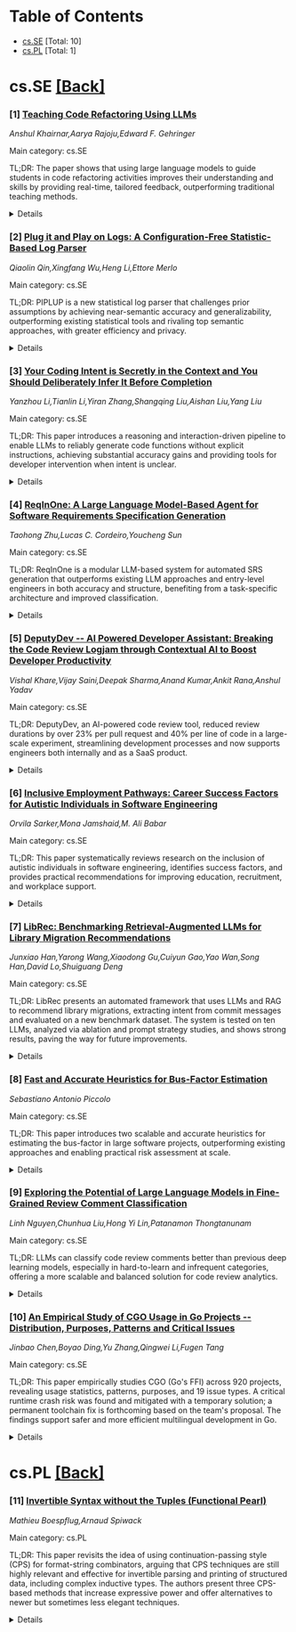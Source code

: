 <div id=toc></div>

# Table of Contents

- [cs.SE](#cs.SE) [Total: 10]
- [cs.PL](#cs.PL) [Total: 1]


<div id='cs.SE'></div>

# cs.SE [[Back]](#toc)

### [1] [Teaching Code Refactoring Using LLMs](https://arxiv.org/abs/2508.09332)
*Anshul Khairnar,Aarya Rajoju,Edward F. Gehringer*

Main category: cs.SE

TL;DR: The paper shows that using large language models to guide students in code refactoring activities improves their understanding and skills by providing real-time, tailored feedback, outperforming traditional teaching methods.


<details>
  <summary>Details</summary>
Motivation: Refactoring is vital for code quality but challenging to teach, especially in complex, real-world codebases. Existing tools and methods provide limited and inconsistent feedback, creating a need for more effective educational interventions.

Method: The study integrates LLM-assisted refactoring into a software engineering course using structured prompts, enabling students to identify and address code smells. The intervention was implemented in a real-world OSS project, and its effectiveness was evaluated through student feedback and plans for code quality analysis.

Result: The findings indicate that LLMs can connect theoretical concepts with practical application, leading to a richer understanding of code maintainability and refactoring.

Conclusion: LLMs offer valuable, context-aware support for teaching code refactoring, improving students' comprehension and ability to address code quality issues.

Abstract: This Innovative Practice full paper explores how Large Language Models (LLMs)
can enhance the teaching of code refactoring in software engineering courses
through real-time, context-aware feedback. Refactoring improves code quality
but is difficult to teach, especially with complex, real-world codebases.
Traditional methods like code reviews and static analysis tools offer limited,
inconsistent feedback. Our approach integrates LLM-assisted refactoring into a
course project using structured prompts to help students identify and address
code smells such as long methods and low cohesion. Implemented in Spring 2025
in a long-lived OSS project, the intervention is evaluated through student
feedback and planned analysis of code quality improvements. Findings suggest
that LLMs can bridge theoretical and practical learning, supporting a deeper
understanding of maintainability and refactoring principles.

</details>


### [2] [Plug it and Play on Logs: A Configuration-Free Statistic-Based Log Parser](https://arxiv.org/abs/2508.09366)
*Qiaolin Qin,Xingfang Wu,Heng Li,Ettore Merlo*

Main category: cs.SE

TL;DR: PIPLUP is a new statistical log parser that challenges prior assumptions by achieving near-semantic accuracy and generalizability, outperforming existing statistical tools and rivaling top semantic approaches, with greater efficiency and privacy.


<details>
  <summary>Details</summary>
Motivation: Statistical log parsers are widely used due to their efficiency and privacy, but conventional wisdom suggests they cannot match the accuracy and generalizability of semantic-based parsers relying on pretrained language models.

Method: This work introduces PIPLUP, a novel statistical log parser that removes assumptions about token positions and uses data-insensitive parameters. This design allows PIPLUP to be easily applied to various log files without tuning, aiming for better generalizability and accuracy.

Result: Experiments on large, open-source log datasets show that PIPLUP achieves high accuracy and generalizability using default parameters. It outperforms state-of-the-art statistical parsers (Drain and variants) and is competitive with the top unsupervised semantic parser (LUNAR), all while requiring less computational resources and preserving privacy.

Conclusion: PIPLUP casts doubt on previous beliefs, proving that statistical log parsers can achieve both accuracy and generalizability comparable to semantic-based methods, while remaining efficient and privacy-preserving.

Abstract: Log parsing is an essential task in log analysis, and many tools have been
designed to accomplish it. Existing log parsers can be categorized into
statistic-based and semantic-based approaches. In comparison to semantic-based
parsers, existing statistic-based parsers tend to be more efficient, require
lower computational costs, and be more privacy-preserving thanks to on-premise
deployment, but often fall short in their accuracy (e.g., grouping or parsing
accuracy) and generalizability. Therefore, it became a common belief that
statistic-based parsers cannot be as effective as semantic-based parsers since
the latter could take advantage of external knowledge supported by pretrained
language models. Our work, however, challenges this belief with a novel
statistic-based parser, PIPLUP. PIPLUP eliminates the pre-assumption of the
position of constant tokens for log grouping and relies on data-insensitive
parameters to overcome the generalizability challenge, allowing "plug and play"
on given log files. According to our experiments on an open-sourced large log
dataset, PIPLUP shows promising accuracy and generalizability with the
data-insensitive default parameter set. PIPLUP not only outperforms the
state-of-the-art statistic-based log parsers, Drain and its variants, but also
obtains a competitive performance compared to the best unsupervised
semantic-based log parser (i.e., LUNAR). Further, PIPLUP exhibits low time
consumption without GPU acceleration and external API usage; our simple,
efficient, and effective approach makes it more practical in real-world
adoptions, especially when costs and privacy are of major concerns.

</details>


### [3] [Your Coding Intent is Secretly in the Context and You Should Deliberately Infer It Before Completion](https://arxiv.org/abs/2508.09537)
*Yanzhou Li,Tianlin Li,Yiran Zhang,Shangqing Liu,Aishan Liu,Yang Liu*

Main category: cs.SE

TL;DR: This paper introduces a reasoning and interaction-driven pipeline to enable LLMs to reliably generate code functions without explicit instructions, achieving substantial accuracy gains and providing tools for developer intervention when intent is unclear.


<details>
  <summary>Details</summary>
Motivation: Previous methods for code completion with LLMs are effective only when explicit instructions like docstrings are present, but these are often missing in practical scenarios, leading to a significant performance drop.

Method: A three-stage process: 1) Intent inference from preceding code context using reasoning-based prompting, 2) Optional interactive refinement allowing developer input on inferred intentions, and 3) Function generation conditioned on the finalized intent. They also curated a dataset with annotated reasoning traces and docstrings for training and evaluation.

Result: The approach leads to consistent improvements across multiple LLMs, with over 20% relative gains in reference-based and execution-based metrics. The interactive refinement stage adds further improvements.

Conclusion: The proposed approach significantly improves LLM performance for function completion in real-world code repositories lacking explicit instructions, with interactive refinement providing extra benefits.

Abstract: Large Language Models (LLMs) are increasingly used for function completion in
repository-scale codebases. Prior studies demonstrate that when explicit
instructions--such as docstrings--are provided, these models can generate
highly accurate implementations. However, in real-world repositories, such
annotations are frequently absent, and performance drops substantially without
them. To address this gap, we frame the task as a three-stage process. The
first stage focuses on intent inference, where the model analyzes the code
preceding the target function to uncover cues about the desired functionality.
Such preceding context often encodes subtle but critical information, and we
design a reasoning-based prompting framework to guide the LLM through
step-by-step extraction and synthesis of these signals before any code is
generated. The second stage introduces an optional interactive refinement
mechanism to handle cases where preceding context alone is insufficient for
intent recovery. In this stage, the model proposes a small set of candidate
intentions, enabling the developer to select or edit them so that the inferred
intent closely matches the actual requirement. Finally, in the third stage, the
LLM generates the target function conditioned on the finalized intent. To
support this pipeline, we curate a dataset of 40,000 examples annotated with
intermediate reasoning traces and corresponding docstrings. Extensive
experiments on DevEval and ComplexCodeEval show that our approach consistently
boosts multiple LLMs, achieving over 20\% relative gains in both
reference-based and execution-based metrics, with the interactive refinement
stage delivering additional improvements beyond these gains.

</details>


### [4] [ReqInOne: A Large Language Model-Based Agent for Software Requirements Specification Generation](https://arxiv.org/abs/2508.09648)
*Taohong Zhu,Lucas C. Cordeiro,Youcheng Sun*

Main category: cs.SE

TL;DR: ReqInOne is a modular LLM-based system for automated SRS generation that outperforms existing LLM approaches and entry-level engineers in both accuracy and structure, benefiting from a task-specific architecture and improved classification.


<details>
  <summary>Details</summary>
Motivation: Writing Software Requirements Specifications (SRS) manually is labor-intensive and prone to ambiguity. Existing automated and LLM-based methods present challenges such as heavy reliance on manual analysis or issues like hallucination and limited control.

Method: The paper introduces ReqInOne, an LLM-based agent with a modular architecture. It breaks down SRS generation into three tasks: summary, requirement extraction, and requirement classification, each handled with specialized prompt templates. The system is evaluated using different LLMs (GPT-4o, LLaMA 3, DeepSeek-R1) and compared with both holistic LLM-based methods and entry-level human engineers.

Result: ReqInOne produces SRS documents that are more accurate and well-structured compared to both holistic LLM approaches and entry-level engineers. Its modular design results in superior performance, and its requirement classification component matches or exceeds current state-of-the-art models.

Conclusion: The modular, prompt-guided design of ReqInOne overcomes limitations of previous SRS automation approaches, delivering high-quality, consistent, and reliable SRS documents. It sets a new benchmark for automated SRS generation and requirement classification.

Abstract: Software Requirements Specification (SRS) is one of the most important
documents in software projects, but writing it manually is time-consuming and
often leads to ambiguity. Existing automated methods rely heavily on manual
analysis, while recent Large Language Model (LLM)-based approaches suffer from
hallucinations and limited controllability. In this paper, we propose ReqInOne,
an LLM-based agent that follows the common steps taken by human requirements
engineers when writing an SRS to convert natural language into a structured
SRS. ReqInOne adopts a modular architecture by decomposing SRS generation into
three tasks: summary, requirement extraction, and requirement classification,
each supported by tailored prompt templates to improve the quality and
consistency of LLM outputs.
  We evaluate ReqInOne using GPT-4o, LLaMA 3, and DeepSeek-R1, and compare the
generated SRSs against those produced by the holistic GPT-4-based method from
prior work as well as by entry-level requirements engineers. Expert evaluations
show that ReqInOne produces more accurate and well-structured SRS documents.
The performance advantage of ReqInOne benefits from its modular design, and
experimental results further demonstrate that its requirement classification
component achieves comparable or even better results than the state-of-the-art
requirement classification model.

</details>


### [5] [DeputyDev -- AI Powered Developer Assistant: Breaking the Code Review Logjam through Contextual AI to Boost Developer Productivity](https://arxiv.org/abs/2508.09676)
*Vishal Khare,Vijay Saini,Deepak Sharma,Anand Kumar,Ankit Rana,Anshul Yadav*

Main category: cs.SE

TL;DR: DeputyDev, an AI-powered code review tool, reduced review durations by over 23% per pull request and 40% per line of code in a large-scale experiment, streamlining development processes and now supports engineers both internally and as a SaaS product.


<details>
  <summary>Details</summary>
Motivation: Code review processes in software development are often inefficient, leading to long review cycles, inconsistent feedback, and reduced code quality. At TATA 1mg, inefficiencies were observed, including long pull request pick-up and review times, resulting in extended closure cycles. The study aims to address these bottlenecks and improve workflow efficiency.

Method: The researchers developed DeputyDev, an AI-powered code review assistant. They implemented it for automated, contextual review of pull requests (PRs). Its efficacy was tested using a double-controlled A/B experiment with over 200 engineers, and results were analyzed using statistical methods, with safeguards in place to exclude outliers.

Result: The A/B experiment showed a statistically significant reduction in review times: 23.09% reduction in average review time per PR and a 40.13% reduction per line of code. DeputyDev was subsequently deployed organization-wide and offered externally as a SaaS, demonstrating practical benefits and adoption.

Conclusion: AI-assisted code review, as demonstrated by DeputyDev, can significantly improve the efficiency and quality of software development by reducing review times and enhancing consistency. Its successful rollout at TATA 1mg and as a SaaS shows its effectiveness and broader applicability.

Abstract: This study investigates the implementation and efficacy of DeputyDev, an
AI-powered code review assistant developed to address inefficiencies in the
software development process. The process of code review is highly inefficient
for several reasons, such as it being a time-consuming process, inconsistent
feedback, and review quality not being at par most of the time. Using our
telemetry data, we observed that at TATA 1mg, pull request (PR) processing
exhibits significant inefficiencies, with average pick-up and review times of
73 and 82 hours, respectively, resulting in a 6.2 day closure cycle. The review
cycle was marked by prolonged iterative communication between the reviewing and
submitting parties. Research from the University of California, Irvine
indicates that interruptions can lead to an average of 23 minutes of lost
focus, critically affecting code quality and timely delivery. To address these
challenges, we developed DeputyDev's PR review capabilities by providing
automated, contextual code reviews. We conducted a rigorous double-controlled
A/B experiment involving over 200 engineers to evaluate DeputyDev's impact on
review times. The results demonstrated a statistically significant reduction in
both average per PR (23.09%) and average per-line-of-code (40.13%) review
durations. After implementing safeguards to exclude outliers, DeputyDev has
been effectively rolled out across the entire organisation. Additionally, it
has been made available to external companies as a Software-as-a-Service (SaaS)
solution, currently supporting the daily work of numerous engineering
professionals. This study explores the implementation and effectiveness of
AI-assisted code reviews in improving development workflow timelines and code.

</details>


### [6] [Inclusive Employment Pathways: Career Success Factors for Autistic Individuals in Software Engineering](https://arxiv.org/abs/2508.09680)
*Orvila Sarker,Mona Jamshaid,M. Ali Babar*

Main category: cs.SE

TL;DR: This paper systematically reviews research on the inclusion of autistic individuals in software engineering, identifies success factors, and provides practical recommendations for improving education, recruitment, and workplace support.


<details>
  <summary>Details</summary>
Motivation: Autistic individuals have demonstrated important strengths in ICT, but face persistent barriers in software engineering roles due to non-inclusive environments, lack of support, and unsuitable tools. There is a need to understand how to better facilitate the inclusion of autistic talent throughout the SE field.

Method: A systematic review of 30 studies was conducted to identify factors influencing successful inclusion of autistic individuals in software engineering.

Result: The review identified 18 key success factors across four categories: SE education, career and employment training, work environment, and tools/assistive technologies. These factors inform actionable, evidence-based recommendations for stakeholders.

Conclusion: Recommendations include implementing inclusive collaboration practices, accessible and structured workspaces, clear role definitions, and tailored accommodations. The findings aim to guide organizations and educators in promoting sustainable inclusion of autistic individuals in software engineering.

Abstract: Research has highlighted the valuable contributions of autistic individuals
in the Information and Communication Technology (ICT) sector, particularly in
areas such as software development, testing, and cybersecurity. Their strengths
in information processing, attention to detail, innovative thinking, and
commitment to high-quality outcomes in the ICT domain are well-documented.
However, despite their potential, autistic individuals often face barriers in
Software Engineering (SE) roles due to a lack of personalised tools, complex
work environments, non-inclusive recruitment practices, limited co-worker
support, challenging social dynamics and so on. Motivated by the ethical
framework of the neurodiversity movement and the success of pioneering
initiatives like the Dandelion program, corporate Diversity, Equity, and
Inclusion (DEI) in the ICT sector has increasingly focused on autistic talent.
This movement fundamentally reframes challenges not as individual deficits but
as failures of environments designed for a neurotypical majority. Despite this
progress, there is no synthesis of knowledge reporting the full pathway from
software engineering education through to sustainable workplace inclusion. To
address this, we conducted a Systematic Review of 30 studies and identified 18
success factors grouped into four thematic categories: (1) Software Engineering
Education, (2) Career and Employment Training, (3) Work Environment, and (4)
Tools and Assistive Technologies. Our findings offer evidence-based
recommendations for educational institutions, employers, organisations, and
tool developers to enhance the inclusion of autistic individuals in SE. These
include strategies for inclusive meeting and collaboration practices,
accessible and structured work environments, clear role and responsibility
definitions, and the provision of tailored workplace accommodations.

</details>


### [7] [LibRec: Benchmarking Retrieval-Augmented LLMs for Library Migration Recommendations](https://arxiv.org/abs/2508.09791)
*Junxiao Han,Yarong Wang,Xiaodong Gu,Cuiyun Gao,Yao Wan,Song Han,David Lo,Shuiguang Deng*

Main category: cs.SE

TL;DR: LibRec presents an automated framework that uses LLMs and RAG to recommend library migrations, extracting intent from commit messages and evaluated on a new benchmark dataset. The system is tested on ten LLMs, analyzed via ablation and prompt strategy studies, and shows strong results, paving the way for future improvements.


<details>
  <summary>Details</summary>
Motivation: Developers frequently need to migrate from one software library to another, but finding suitable alternative libraries is challenging. Automating this process would save time and reduce errors.

Method: LibRec integrates large language models (LLMs) with retrieval-augmented generation (RAG) techniques, using in-context learning to extract migration intents from commit messages. For evaluation, the authors introduce LibEval, a large benchmark dataset of migration records from Python repositories. They test ten LLMs, perform ablation studies, analyze prompt strategies, assess across intent types, and investigate failure cases.

Result: LibRec shows strong performance in automated library recommendation and migration tasks. The evaluation reveals the contributions of key components like RAG and in-context learning, effectiveness of prompt strategies, and performance on different migration intent types. Detailed failure case analyses provide insights for future improvement.

Conclusion: LibRec is a promising framework that effectively combines LLMs and RAG for automated library recommendation and migration tasks. Its performance is validated on a comprehensive benchmark, and failure case analysis identifies directions for enhancing the framework.

Abstract: In this paper, we propose LibRec, a novel framework that integrates the
capabilities of LLMs with retrieval-augmented generation(RAG) techniques to
automate the recommendation of alternative libraries. The framework further
employs in-context learning to extract migration intents from commit messages
to enhance the accuracy of its recommendations. To evaluate the effectiveness
of LibRec, we introduce LibEval, a benchmark designed to assess the performance
in the library migration recommendation task. LibEval comprises 2,888 migration
records associated with 2,368 libraries extracted from 2,324 Python
repositories. Each migration record captures source-target library pairs, along
with their corresponding migration intents and intent types. Based on LibEval,
we evaluated the effectiveness of ten popular LLMs within our framework,
conducted an ablation study to examine the contributions of key components
within our framework, explored the impact of various prompt strategies on the
framework's performance, assessed its effectiveness across various intent
types, and performed detailed failure case analyses.

</details>


### [8] [Fast and Accurate Heuristics for Bus-Factor Estimation](https://arxiv.org/abs/2508.09828)
*Sebastiano Antonio Piccolo*

Main category: cs.SE

TL;DR: This paper introduces two scalable and accurate heuristics for estimating the bus-factor in large software projects, outperforming existing approaches and enabling practical risk assessment at scale.


<details>
  <summary>Details</summary>
Motivation: Accurately determining the bus-factor—the number of key contributors whose loss would compromise a software project—is critical, but current methods are computationally infeasible for large projects due to NP-Hardness.

Method: The authors model software projects as bipartite graphs of developers and tasks and propose two new approximation heuristics (Minimum Coverage and Maximum Coverage) based on iterative graph peeling to estimate the bus-factor.

Result: The proposed heuristics deliver tighter and more accurate bus-factor estimates than the common degree-based heuristic, and they scale efficiently to very large graphs (millions of nodes and edges). These methods are also robust to different graph structures.

Conclusion: The new heuristics are both accurate and scalable, making practical and precise bus-factor assessment possible for large and complex software projects. Their open-source release supports further study and real-world adoption.

Abstract: The bus-factor is a critical risk indicator that quantifies how many key
contributors a project can afford to lose before core knowledge or
functionality is compromised. Despite its practical importance, accurately
computing the bus-factor is NP-Hard under established formalizations, making
scalable analysis infeasible for large software systems.
  In this paper, we model software projects as bipartite graphs of developers
and tasks and propose two novel approximation heuristics, Minimum Coverage and
Maximum Coverage, based on iterative graph peeling, for two influential
bus-factor formalizations. Our methods significantly outperform the widely
adopted degree-based heuristic, which we show can yield severely inflated
estimates.
  We conduct a comprehensive empirical evaluation on over $1\,000$ synthetic
power-law graphs and demonstrate that our heuristics provide tighter estimates
while scaling to graphs with millions of nodes and edges in minutes. Our
results reveal that the proposed heuristics are not only more accurate but also
robust to structural variations in developer-task assignment graph. We release
our implementation as open-source software to support future research and
practical adoption.

</details>


### [9] [Exploring the Potential of Large Language Models in Fine-Grained Review Comment Classification](https://arxiv.org/abs/2508.09832)
*Linh Nguyen,Chunhua Liu,Hong Yi Lin,Patanamon Thongtanunam*

Main category: cs.SE

TL;DR: LLMs can classify code review comments better than previous deep learning models, especially in hard-to-learn and infrequent categories, offering a more scalable and balanced solution for code review analytics.


<details>
  <summary>Details</summary>
Motivation: Traditional automated classification of code review comments relies on supervised machine learning, which demands extensive manual annotation, limiting scalability and adaptability, especially for comments in less-represented categories.

Method: The study explores the use of Large Language Models (LLMs) for the automated classification of code review comments, specifically evaluating their accuracy across 17 categories and comparing results against a state-of-the-art deep learning model.

Result: LLMs outperform the trained deep learning model, especially on the five most useful categories that initially suffer from low training examples. LLMs maintain balanced accuracy across both frequent and infrequent comment categories.

Conclusion: LLMs present a scalable and effective alternative for code review comment classification, improving the potential for automated code review analytics and supporting more effective code review processes.

Abstract: Code review is a crucial practice in software development. As code review
nowadays is lightweight, various issues can be identified, and sometimes, they
can be trivial. Research has investigated automated approaches to classify
review comments to gauge the effectiveness of code reviews. However, previous
studies have primarily relied on supervised machine learning, which requires
extensive manual annotation to train the models effectively. To address this
limitation, we explore the potential of using Large Language Models (LLMs) to
classify code review comments. We assess the performance of LLMs to classify 17
categories of code review comments. Our results show that LLMs can classify
code review comments, outperforming the state-of-the-art approach using a
trained deep learning model. In particular, LLMs achieve better accuracy in
classifying the five most useful categories, which the state-of-the-art
approach struggles with due to low training examples. Rather than relying
solely on a specific small training data distribution, our results show that
LLMs provide balanced performance across high- and low-frequency categories.
These results suggest that the LLMs could offer a scalable solution for code
review analytics to improve the effectiveness of the code review process.

</details>


### [10] [An Empirical Study of CGO Usage in Go Projects -- Distribution, Purposes, Patterns and Critical Issues](https://arxiv.org/abs/2508.09875)
*Jinbao Chen,Boyao Ding,Yu Zhang,Qingwei Li,Fugen Tang*

Main category: cs.SE

TL;DR: This paper empirically studies CGO (Go's FFI) across 920 projects, revealing usage statistics, patterns, purposes, and 19 issue types. A critical runtime crash risk was found and mitigated with a temporary solution; a permanent toolchain fix is forthcoming based on the team's proposal. The findings support safer and more efficient multilingual development in Go.


<details>
  <summary>Details</summary>
Motivation: Multilingual software development often relies on Foreign Function Interface (FFI) to integrate multiple programming languages. While many studies have analyzed FFI in languages such as Python and Java, CGO—the FFI for Go—remains underexplored despite its unique risks and growing adoption.

Method: Researchers conducted an empirical study on 920 open-source Go projects to investigate the usage, patterns, purposes, and issues associated with CGO. They developed a specialized tool, CGOAnalyzer, to automate the identification and quantification of CGO-related features in these projects.

Result: The study found 11.3% of Go projects use CGO, concentrated in a subset of projects. There are 4 primary purposes for its use and 15 distinct usage patterns. 19 types of CGO-related issues were identified, including a critical issue with unnecessary pointer checks, which can cause runtime crashes. A temporary solution was implemented, and a proposal for a permanent fix was submitted—and included in an upcoming update of the Go toolchain.

Conclusion: The research delivers actionable insights about CGO usage and its risks, helping Go developers and maintainers improve efficiency, reliability, and robustness in their projects. It also informs improvements to the Go compilation toolchain.

Abstract: Multilingual software development integrates multiple languages into a single
application, with the Foreign Function Interface (FFI) enabling seamless
interaction. While FFI boosts efficiency and extensibility, it also introduces
risks. Existing studies focus on FFIs in languages like Python and Java,
neglecting CGO, the emerging FFI in Go, which poses unique risks.
  To address these concerns, we conduct an empirical study of CGO usage across
920 open-source Go projects. Our study aims to reveal the distribution,
patterns, purposes, and critical issues associated with CGO, offering insights
for developers and the Go team. We develop CGOAnalyzer, a tool to efficiently
identify and quantify CGO-related features. Our findings reveal that: (1) 11.3%
of analyzed Go projects utilize CGO, with usage concentrated in a subset of
projects; (2) CGO serves 4 primary purposes, including system-level
interactions and performance optimizations, with 15 distinct usage patterns
observed; (3) 19 types of CGO-related issues exist, including one critical
issue involving unnecessary pointer checks that pose risks of runtime crashes
due to limitations in the current Go compilation toolchain; (4) a temporary
solution reduces unnecessary pointer checks, mitigating crash risks, and (5) we
submitted a proposal to improve the Go toolchain for a permanent fix, which has
been grouped within an accepted proposal for future resolution. Our findings
provide valuable insights for developers and the Go team, enhancing development
efficiency and reliability while improving the robustness of the Go toolchain.

</details>


<div id='cs.PL'></div>

# cs.PL [[Back]](#toc)

### [11] [Invertible Syntax without the Tuples (Functional Pearl)](https://arxiv.org/abs/2508.09856)
*Mathieu Boespflug,Arnaud Spiwack*

Main category: cs.PL

TL;DR: This paper revisits the idea of using continuation-passing style (CPS) for format-string combinators, arguing that CPS techniques are still highly relevant and effective for invertible parsing and printing of structured data, including complex inductive types. The authors present three CPS-based methods that increase expressive power and offer alternatives to newer but sometimes less elegant techniques.


<details>
  <summary>Details</summary>
Motivation: The motivation of this paper is to revisit and generalize Olivier Danvy's original continuation-passing approach for handling printf-like format strings, aiming to recover lost techniques amidst the shift towards more modern combinator libraries for invertible syntax descriptions. The authors argue that the continuation-passing style (CPS) remains relevant and powerful for parsing and printing structured data, including more complex inductive structures, which newer methods may not handle as elegantly.

Method: The paper presents three alternative solutions that leverage the continuation-passing style (CPS) for parsing and printing structured data. These approaches are positioned as alternatives to both dependent type techniques and conventional monoidal aggregation through nested pairs. Each solution demonstrates increasing expressive power, addressing more complex data such as lists and trees.

Result: The results show that applying CPS to syntax descriptions not only parallels Danvy’s original findings but extends their applicability to more general and expressive settings. The paper successfully demonstrates how CPS-based combinators can be used for both parsing and printing, achieving invertibility and expressiveness for structured data.

Conclusion: The conclusion is that the continuation-passing style approach remains valuable and relevant for invertible syntax descriptions, offering expressive solutions for both parsing and printing structured data, and should not be overlooked in favor of purely applicative, monadic, or arrow-based combinator libraries.

Abstract: In the seminal paper Functional unparsing, Olivier Danvy used continuation
passing to reanalyse printf-like format strings as combinators. In the
intervening decades, the conversation shifted towards a concurrent line of work
-- applicative, monadic or arrow-based combinator libraries -- in an effort to
find combinators for invertible syntax descriptions that simultaneously
determine a parser as well as a printer, and with more expressive power, able
to handle inductive structures such as lists and trees. Along the way,
continuation passing got lost. This paper argues that Danvy's insight remains
as relevant to the general setting as it was to the restricted setting of his
original paper. Like him, we present three solutions that exploit
continuation-passing style as an alternative to both dependent types and
monoidal aggregation via nested pairs, in our case to parse and print
structured data with increasing expressive power.

</details>
